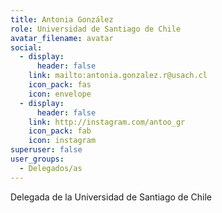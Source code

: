 ```yaml
---
title: Antonia González
role: Universidad de Santiago de Chile
avatar_filename: avatar
social:
  - display:
      header: false
    link: mailto:antonia.gonzalez.r@usach.cl
    icon_pack: fas
    icon: envelope
  - display:
      header: false
    link: http://instagram.com/antoo_gr
    icon_pack: fab
    icon: instagram
superuser: false
user_groups:
  - Delegados/as
---
```

Delegada de la Universidad de Santiago de Chile